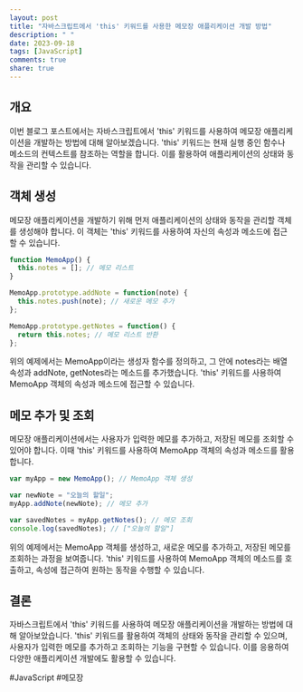 ```yaml
---
layout: post
title: "자바스크립트에서 'this' 키워드를 사용한 메모장 애플리케이션 개발 방법"
description: " "
date: 2023-09-18
tags: [JavaScript]
comments: true
share: true
---
```


## 개요
이번 블로그 포스트에서는 자바스크립트에서 'this' 키워드를 사용하여 메모장 애플리케이션을 개발하는 방법에 대해 알아보겠습니다. 'this' 키워드는 현재 실행 중인 함수나 메소드의 컨텍스트를 참조하는 역할을 합니다. 이를 활용하여 애플리케이션의 상태와 동작을 관리할 수 있습니다.

## 객체 생성
메모장 애플리케이션을 개발하기 위해 먼저 애플리케이션의 상태와 동작을 관리할 객체를 생성해야 합니다. 이 객체는 'this' 키워드를 사용하여 자신의 속성과 메소드에 접근할 수 있습니다.

```javascript
function MemoApp() {
  this.notes = []; // 메모 리스트
}

MemoApp.prototype.addNote = function(note) {
  this.notes.push(note); // 새로운 메모 추가
};

MemoApp.prototype.getNotes = function() {
  return this.notes; // 메모 리스트 반환
};
```

위의 예제에서는 MemoApp이라는 생성자 함수를 정의하고, 그 안에 notes라는 배열 속성과 addNote, getNotes라는 메소드를 추가했습니다. 'this' 키워드를 사용하여 MemoApp 객체의 속성과 메소드에 접근할 수 있습니다.

## 메모 추가 및 조회
메모장 애플리케이션에서는 사용자가 입력한 메모를 추가하고, 저장된 메모를 조회할 수 있어야 합니다. 이때 'this' 키워드를 사용하여 MemoApp 객체의 속성과 메소드를 활용합니다.

```javascript
var myApp = new MemoApp(); // MemoApp 객체 생성

var newNote = "오늘의 할일";
myApp.addNote(newNote); // 메모 추가

var savedNotes = myApp.getNotes(); // 메모 조회
console.log(savedNotes); // ["오늘의 할일"]
```

위의 예제에서는 MemoApp 객체를 생성하고, 새로운 메모를 추가하고, 저장된 메모를 조회하는 과정을 보여줍니다. 'this' 키워드를 사용하여 MemoApp 객체의 메소드를 호출하고, 속성에 접근하여 원하는 동작을 수행할 수 있습니다.

## 결론
자바스크립트에서 'this' 키워드를 사용하여 메모장 애플리케이션을 개발하는 방법에 대해 알아보았습니다. 'this' 키워드를 활용하여 객체의 상태와 동작을 관리할 수 있으며, 사용자가 입력한 메모를 추가하고 조회하는 기능을 구현할 수 있습니다. 이를 응용하여 다양한 애플리케이션 개발에도 활용할 수 있습니다.

#JavaScript #메모장
